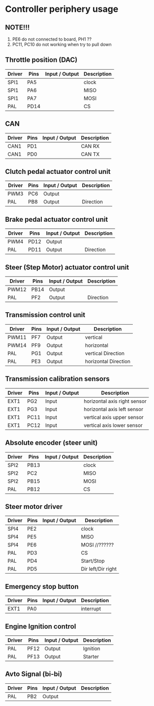 # Controller periphery usage
 
## NOTE!!!
1) PE6 do not connected to board, PH1 ??
2) PC11, PC10 do not working when try to pull down    


## Throttle position (DAC)
Driver | Pins | Input / Output | Description
-------|------|----------------|----------
SPI1   | PA5  |                | clock
SPI1   | PA6  |                | MISO
SPI1   | PA7  |                | MOSI
PAL    | PD14 |                | CS


## CAN 
Driver | Pins | Input / Output | Description
-------|------|----------------|----------
CAN1   | PD1  |                |CAN RX
CAN1   | PD0  |                |CAN TX


## Clutch pedal actuator control unit 
Driver | Pins | Input / Output | Description
-------|------|----------------|----------
PWM3   | PC6  | Output         |   
PAL    | PB8  | Output         | Direction


## Brake pedal actuator control unit 
Driver | Pins | Input / Output  | Description
-------|------|-----------------|------------
PWM4   | PD12 | Output          |   
PAL    | PD11 | Output          | Direction


## Steer (Step Motor) actuator control unit 
Driver | Pins | Input / Output | Description
-------|------|----------------|----------
PWM12  | PB14 | Output         | 
PAL    | PF2  | Output         | Direction


## Transmission control unit 
Driver | Pins | Input / Output | Description
-------|------|----------------|------------
PWM11  | PF7  | Output         | vertical
PWM14  | PF9  | Output         | horizontal
PAL    | PG1  | Output         | vertical Direction
PAL    | PE3  | Output         | horizontal Direction

## Transmission calibration sensors 
Driver | Pins | Input / Output | Description
-------|------|----------------|------------
EXT1   |PG2   | Input          | horizontal axis right sensor
EXT1   |PG3   | Input          | horizontal axis left sensor
EXT1   |PC11  | Input          | vertical   axis upper sensor
EXT1   |PC12  | Input          | vertical   axis lower sensor   


## Absolute encoder (steer unit)
Driver | Pins | Input / Output | Description
-------|------|----------------|----------
SPI2   | PB13 |                | clock
SPI2   | PC2  |                | MISO
SPI2   | PB15 |                | MOSI
PAL    | PB12 |                | CS


## Steer motor driver
Driver | Pins | Input / Output | Description
-------|------|----------------|----------
SPI4   | PE2  |                | clock
SPI4   | PE5  |                | MISO
SPI4   | PE6  |                | MOSI //??????
PAL    | PD3  |                | CS
PAL    | PD4  |                | Start/Stop
PAL    | PD5  |                | Dir left/Dir right



## Emergency stop button
Driver | Pins | Input / Output | Description
-------|------|----------------|----------
EXT1   | PA0  |                | interrupt

## Engine Ignition control
Driver | Pins | Input / Output | Description
-------|------|----------------|----------
PAL    | PF12 |   Output       | Ignition
PAL    | PF13 |   Output       | Starter


## Avto Signal (bi-bi)
Driver | Pins | Input / Output | Description
-------|------|----------------|----------
PAL    | PB2  |   Output       | 



